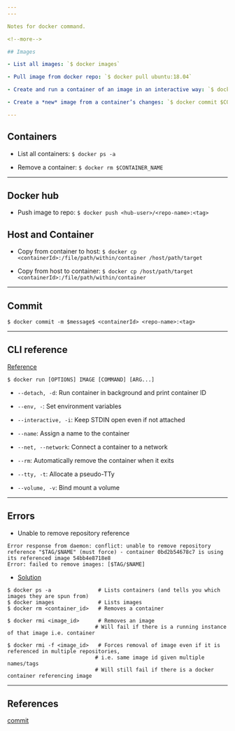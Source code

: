 ```yaml
---
---

Notes for docker command.

<!--more-->

## Images

- List all images: `$ docker images`

- Pull image from docker repo: `$ docker pull ubuntu:18.04`

- Create and run a container of an image in an interactive way: `$ docker run -it ubuntu:18.04`

- Create a *new* image from a container’s changes: `$ docker commit $CONTAINER_NAME [REPOSITORY[:TAG]]`

---
```


## Containers

- List all containers: `$ docker ps -a`

- Remove a container: `$ docker rm $CONTAINER_NAME`

---

## Docker hub

- Push image to repo: `$ docker push <hub-user>/<repo-name>:<tag>`

## Host and Container

- Copy from container to host: `$ docker cp <containerId>:/file/path/within/container /host/path/target`

- Copy from host to container: `$ docker cp /host/path/target <containerId>:/file/path/within/container`

---

## Commit

`$ docker commit -m $message$ <containerId> <repo-name>:<tag>`

---

## CLI reference

[Reference](https://docs.docker.com/v17.12/edge/engine/reference/commandline/run/)

`$ docker run [OPTIONS] IMAGE [COMMAND] [ARG...]`

- `--detach, -d`: Run container in background and print container ID

- `--env, -`: Set environment variables

- `--interactive, -i`: Keep STDIN open even if not attached

- `--name`:	Assign a name to the container

- `--net, --network`: Connect a container to a network

- `--rm`: Automatically remove the container when it exits

- `--tty, -t`: Allocate a pseudo-TTy

- `--volume, -v`: Bind mount a volume


---

## Errors

- Unable to remove repository reference

```console
Error response from daemon: conflict: unable to remove repository reference "$TAG/$NAME" (must force) - container 0bd2b54678c7 is using its referenced image 54bb4e8718e8
Error: failed to remove images: [$TAG/$NAME]
```


- [Solution](https://stackoverflow.com/questions/33907835/docker-error-cannot-delete-docker-container-conflict-unable-to-remove-reposito)


```console
$ docker ps -a               # Lists containers (and tells you which images they are spun from)
$ docker images              # Lists images  
$ docker rm <container_id>   # Removes a container

$ docker rmi <image_id>      # Removes an image 
                            # Will fail if there is a running instance of that image i.e. container

$ docker rmi -f <image_id>   # Forces removal of image even if it is referenced in multiple repositories, 
                            # i.e. same image id given multiple names/tags 
                            # Will still fail if there is a docker container referencing image
```

---

## References

[commit](https://docs.docker.com/engine/reference/commandline/commit/)

